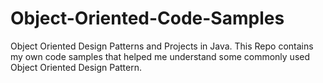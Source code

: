 # Object-Oriented-Code-Samples
Object Oriented Design Patterns and Projects in Java.
This Repo contains my own code samples that helped me understand some commonly used Object Oriented Design Pattern.
